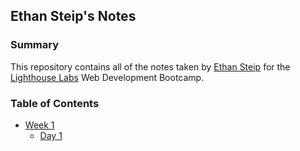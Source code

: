 ## Ethan Steip's Notes

### Summary

This repository contains all of the notes taken by [Ethan Steip](https://github.com/Ethansteip) for the [Lighthouse Labs](https://www.lighthouselabs.ca/) Web Development Bootcamp.

### Table of Contents
* [Week 1](/Week_1)
  * [Day 1](/Week_1/Day_1)